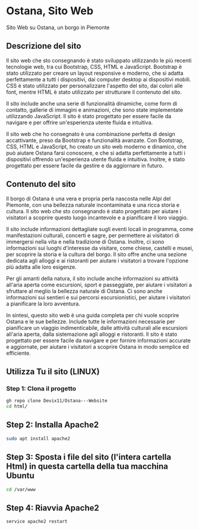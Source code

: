 # Ostana, Sito Web

Sito Web su Ostana, un borgo in Piemonte

## Descrizione del sito

Il sito web che sto consegnando è stato sviluppato utilizzando le più recenti tecnologie web, tra cui Bootstrap, CSS, HTML e JavaScript. Bootstrap è stato utilizzato per creare un layout responsive e moderno, che si adatta perfettamente a tutti i dispositivi, dai computer desktop ai dispositivi mobili. CSS è stato utilizzato per personalizzare l'aspetto del sito, dai colori alle font, mentre HTML è stato utilizzato per strutturare il contenuto del sito.

Il sito include anche una serie di funzionalità dinamiche, come form di contatto, gallerie di immagini e animazioni, che sono state implementate utilizzando JavaScript. Il sito è stato progettato per essere facile da navigare e per offrire un'esperienza utente fluida e intuitiva.

Il sito web che ho consegnato è una combinazione perfetta di design accattivante, preso da Bootstrap e funzionalità avanzate. Con Bootstrap, CSS, HTML e JavaScript, ho creato un sito web moderno e dinamico, che può aiutare Ostana farsi conoscere, e che si adatta perfettamente a tutti i dispositivi offrendo un'esperienza utente fluida e intuitiva. Inoltre, è stato progettato per essere facile da gestire e da aggiornare in futuro.

## Contenuto del sito

Il borgo di Ostana è una vera e propria perla nascosta nelle Alpi del Piemonte, con una bellezza naturale incontaminata e una ricca storia e cultura. Il sito web che sto consegnando è stato progettato per aiutare i visitatori a scoprire questo luogo incantevole e a pianificare il loro viaggio.

Il sito include informazioni dettagliate sugli eventi locali in programma, come manifestazioni culturali, concerti e sagre, per permettere ai visitatori di immergersi nella vita e nella tradizione di Ostana. Inoltre, ci sono informazioni sui luoghi d'interesse da visitare, come chiese, castelli e musei, per scoprire la storia e la cultura del borgo. Il sito offre anche una sezione dedicata agli alloggi e ai ristoranti per aiutare i visitatori a trovare l'opzione più adatta alle loro esigenze.

Per gli amanti della natura, il sito include anche informazioni su attività all'aria aperta come escursioni, sport e passeggiate, per aiutare i visitatori a sfruttare al meglio la bellezza naturale di Ostana. Ci sono anche informazioni sui sentieri e sui percorsi escursionistici, per aiutare i visitatori a pianificare la loro avventura.

In sintesi, questo sito web è una guida completa per chi vuole scoprire Ostana e le sue bellezze. Include tutte le informazioni necessarie per pianificare un viaggio indimenticabile, dalle attività culturali alle escursioni all'aria aperta, dalla sistemazione agli alloggi e ristoranti. Il sito è stato progettato per essere facile da navigare e per fornire informazioni accurate e aggiornate, per aiutare i visitatori a scoprire Ostana in modo semplice ed efficiente.

## Utilizza Tu il sito (LINUX)

### Step 1: Clona il progetto

```sh
gh repo clone Devix11/Ostana---Website
cd html/
```

## Step 2: Installa Apache2

```sh
sudo apt install apache2
```

## Step 3: Sposta i file del sito (l'intera cartella Html) in questa cartella della tua macchina Ubuntu

```sh
cd /var/www
```

## Step 4: Riavvia Apache2

```sh
service apache2 restart
```
